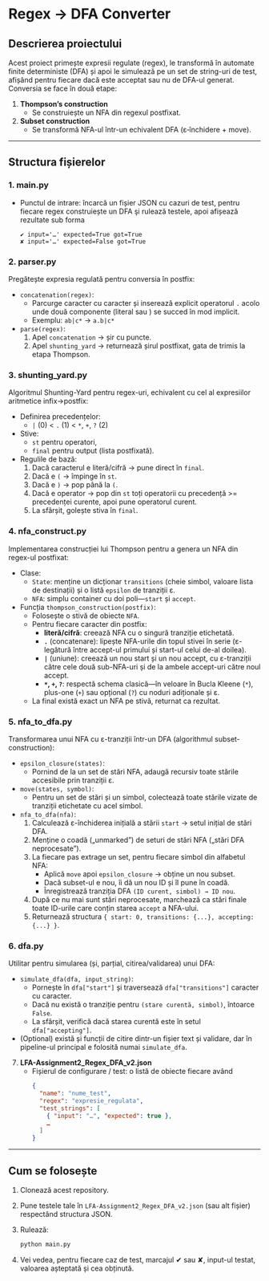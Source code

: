 # Regex → DFA Converter
## Descrierea proiectului  
Acest proiect primește expresii regulate (regex), le transformă în automate finite deterministe (DFA) și apoi le simulează pe un set de string-uri de test, afișând pentru fiecare dacă este acceptat sau nu de DFA-ul generat. Conversia se face în două etape:
1. **Thompson’s construction**  
   - Se construiește un NFA din regexul postfixat.  
2. **Subset construction**  
   - Se transformă NFA-ul într-un echivalent DFA (ε‐închidere + move).

---

## Structura fișierelor
### 1. **main.py**  
   - Punctul de intrare: încarcă un fișier JSON cu cazuri de test, pentru fiecare regex construiește un DFA şi rulează testele, apoi afișează rezultate sub forma  
     ```  
     ✔ input='…' expected=True got=True  
     ✘ input='…' expected=False got=True  
     ```
### 2. parser.py  
Pregătește expresia regulată pentru conversia în postfix:

- `concatenation(regex)`:  
  - Parcurge caracter cu caracter și inserează explicit operatorul `.` acolo unde două componente (literal sau ) se succed în mod implicit.
  - Exemplu: `ab|c*` → `a.b|c*`
- `parse(regex)`:  
  1. Apel `concatenation` → șir cu puncte.  
  2. Apel `shunting_yard` → returnează șirul postfixat, gata de trimis la etapa Thompson.

### 3. shunting_yard.py  
Algoritmul Shunting-Yard pentru regex-uri, echivalent cu cel al expresiilor aritmetice infix→postfix:

- Definirea precedențelor:  
  - `|` (0) < `.` (1) < `*`, `+`, `?` (2)
- Stive:  
  - `st` pentru operatori,  
  - `final` pentru output (lista postfixată).
- Regulile de bază:  
  1. Dacă caracterul e literă/cifră → pune direct în `final`.  
  2. Dacă e `(` → împinge în `st`.  
  3. Dacă e `)` → pop până la `(`.  
  4. Dacă e operator → pop din `st` toți operatorii cu precedență >= precedenței curente, apoi pune operatorul curent.  
  5. La sfârșit, golește stiva în `final`.  

### 4. nfa_construct.py  
Implementarea construcției lui Thompson pentru a genera un NFA din regex-ul postfixat:

- Clase:
  - `State`: menține un dicționar `transitions` (cheie simbol, valoare lista de destinații) și o listă `epsilon` de tranziții ε.
  - `NFA`: simplu container cu doi poli—`start` și `accept`.
- Funcția `thompson_construction(postfix)`:
  - Folosește o stivă de obiecte `NFA`.  
  - Pentru fiecare caracter din postfix:
    - **literă/cifră**: creează NFA cu o singură tranziție etichetată.  
    - **`.`** (concatenare): lipește NFA-urile din topul stivei în serie (ε-legătură între accept-ul primului și start-ul celui de-al doilea).  
    - **`|`** (uniune): creează un nou start și un nou accept, cu ε-tranziții către cele două sub-NFA-uri și de la ambele accept-uri către noul accept.  
    - **`*`, `+`, `?`**: respectă schema clasică—în veloare în Bucla Kleene (`*`), plus-one (`+`) sau opțional (`?`) cu noduri adiționale și ε.  
  - La final există exact un NFA pe stivă, returnat ca rezultat.

### 5. nfa_to_dfa.py  
Transformarea unui NFA cu ε-tranziții într-un DFA (algorithmul subset-construction):

- `epsilon_closure(states)`:  
  - Pornind de la un set de stări NFA, adaugă recursiv toate stările accesibile prin tranziții ε.  
- `move(states, symbol)`:  
  - Pentru un set de stări și un simbol, colectează toate stările vizate de tranziții etichetate cu acel simbol.  
- `nfa_to_dfa(nfa)`:  
  1. Calculează ε-închiderea inițială a stării `start` → setul inițial de stări DFA.  
  2. Menține o coadă („unmarked”) de seturi de stări NFA („stări DFA neprocesate”).  
  3. La fiecare pas extrage un set, pentru fiecare simbol din alfabetul NFA:
     - Aplică `move` apoi `epsilon_closure` → obține un nou subset.  
     - Dacă subset-ul e nou, îi dă un nou ID și îl pune în coadă.  
     - Înregistrează tranziția DFA `(ID curent, simbol) → ID nou`.  
  4. După ce nu mai sunt stări neprocesate, marchează ca stări finale toate ID-urile care conțin starea `accept` a NFA-ului.  
  5. Returnează structura `{ start: 0, transitions: {...}, accepting: {...} }`.


### 6. dfa.py  
Utilitar pentru simularea (și, parțial, citirea/validarea) unui DFA:

- `simulate_dfa(dfa, input_string)`:  
  - Pornește în `dfa["start"]` și traversează `dfa["transitions"]` caracter cu caracter.  
  - Dacă nu există o tranziție pentru `(stare curentă, simbol)`, întoarce `False`.  
  - La sfârșit, verifică dacă starea curentă este în setul `dfa["accepting"]`.  
- (Optional) există și funcții de citire dintr-un fișier text și validare, dar în pipeline-ul principal e folosită numai `simulate_dfa`.


7. **LFA-Assignment2_Regex_DFA_v2.json**  
   - Fișierul de configurare / test: o listă de obiecte fiecare având  
     ```json
     {
       "name": "nume_test",
       "regex": "expresie_regulata",
       "test_strings": [
         { "input": "…", "expected": true },
         …
       ]
     }
     ```

---
## Cum se folosește  
1. Clonează acest repository.  
2. Pune testele tale în `LFA-Assignment2_Regex_DFA_v2.json` (sau alt fișier) respectând structura JSON.  
3. Rulează:

   ```bash
   python main.py
   ```

4. Vei vedea, pentru fiecare caz de test, marcajul ✔ sau ✘, input-ul testat, valoarea așteptată și cea obținută.
